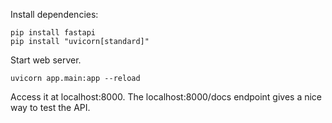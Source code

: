 
Install dependencies:

```
pip install fastapi
pip install "uvicorn[standard]"
```


Start web server.

```
uvicorn app.main:app --reload
```

Access it at localhost:8000.
The localhost:8000/docs endpoint gives a nice way to test the API.